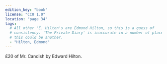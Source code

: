 ```yaml
---
edition_key: "book"
license: "CC0 1.0"
location: "page 34"
tags:
  # All other 'E. Hilton's are Edmond Hilton, so this is a guess of
  # consistency. 'The Private Diary' is inaccurate in a number of places, so
  # this could be another.
  - "Hilton, Edmond"
---
```

£20 of Mr. Candish by Edward Hilton.
